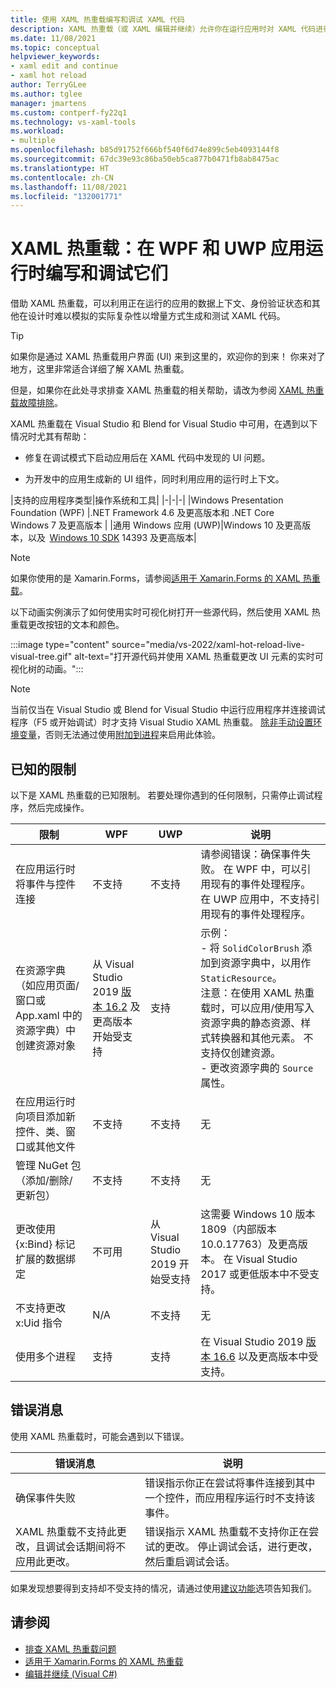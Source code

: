 ```yaml
---
title: 使用 XAML 热重载编写和调试 XAML 代码
description: XAML 热重载（或 XAML 编辑并继续）允许你在运行应用时对 XAML 代码进行更改
ms.date: 11/08/2021
ms.topic: conceptual
helpviewer_keywords:
- xaml edit and continue
- xaml hot reload
author: TerryGLee
ms.author: tglee
manager: jmartens
ms.custom: contperf-fy22q1
ms.technology: vs-xaml-tools
ms.workload:
- multiple
ms.openlocfilehash: b85d91752f666bf540f6d74e899c5eb4093144f8
ms.sourcegitcommit: 67dc39e93c86ba50eb5ca877b0471fb8ab8475ac
ms.translationtype: HT
ms.contentlocale: zh-CN
ms.lasthandoff: 11/08/2021
ms.locfileid: "132001771"
---
```

# <a name="xaml-hot-reload-write-and-debug-your-wpf-and-uwp-apps-while-theyre-running"></a>XAML 热重载：在 WPF 和 UWP 应用运行时编写和调试它们

借助 XAML 热重载，可以利用正在运行的应用的数据上下文、身份验证状态和其他在设计时难以模拟的实际复杂性以增量方式生成和测试 XAML 代码。

> [!TIP]
> 如果你是通过 XAML 热重载用户界面 (UI) 来到这里的，欢迎你的到来！ 你来对了地方，这里非常适合详细了解 XAML 热重载。
>
> 但是，如果你在此处寻求排查 XAML 热重载的相关帮助，请改为参阅 [XAML 热重载故障排除](xaml-hot-reload-troubleshooting.md)。

XAML 热重载在 Visual Studio 和 Blend for Visual Studio 中可用，在遇到以下情况时尤其有帮助：

* 修复在调试模式下启动应用后在 XAML 代码中发现的 UI 问题。

* 为开发中的应用生成新的 UI 组件，同时利用应用的运行时上下文。

|支持的应用程序类型|操作系统和工具|
|-|-|-|
|Windows Presentation Foundation (WPF) |.NET Framework 4.6 及更高版本和 .NET Core</br>Windows 7 及更高版本 |
|通用 Windows 应用 (UWP)|Windows 10 及更高版本，以及  [Windows 10 SDK](https://developer.microsoft.com/windows/downloads/windows-10-sdk) 14393 及更高版本|

> [!NOTE]
> 如果你使用的是 Xamarin.Forms，请参阅[适用于 Xamarin.Forms 的 XAML 热重载](/xamarin/xamarin-forms/xaml/hot-reload)。

以下动画实例演示了如何使用实时可视化树打开一些源代码，然后使用 XAML 热重载更改按钮的文本和颜色。

:::image type="content" source="media/vs-2022/xaml-hot-reload-live-visual-tree.gif" alt-text="打开源代码并使用 XAML 热重载更改 UI 元素的实时可视化树的动画。":::

> [!NOTE]
> 当前仅当在 Visual Studio 或 Blend for Visual Studio 中运行应用程序并连接调试程序（F5 或开始调试）时才支持 Visual Studio XAML 热重载。 [除非手动设置环境变量](xaml-hot-reload-troubleshooting.md#verify-that-you-use-start-debugging-rather-than-attach-to-process)，否则无法通过使用[附加到进程](../debugger/attach-to-running-processes-with-the-visual-studio-debugger.md)来启用此体验。

## <a name="known-limitations"></a>已知的限制

以下是 XAML 热重载的已知限制。 若要处理你遇到的任何限制，只需停止调试程序，然后完成操作。

|限制|WPF|UWP|说明|
|-|-|-|-|
|在应用运行时将事件与控件连接|不支持|不支持|请参阅错误：确保事件失败。 在 WPF 中，可以引用现有的事件处理程序。 在 UWP 应用中，不支持引用现有的事件处理程序。|
|在资源字典（如应用页面/窗口或 App.xaml 中的资源字典）中创建资源对象|从 Visual Studio 2019 [版本 16.2](/visualstudio/releases/2019/release-notes-v16.2) 及更高版本开始受支持|支持|示例： <br>- 将 `SolidColorBrush` 添加到资源字典中，以用作 `StaticResource`。</br>注意：在使用 XAML 热重载时，可以应用/使用写入资源字典的静态资源、样式转换器和其他元素。 不支持仅创建资源。</br> - 更改资源字典的 `Source` 属性。|
|在应用运行时向项目添加新控件、类、窗口或其他文件|不支持|不支持|无|
|管理 NuGet 包（添加/删除/更新包）|不支持|不支持|无|
|更改使用 {x:Bind} 标记扩展的数据绑定|不可用|从 Visual Studio 2019 开始受支持|这需要 Windows 10 版本 1809（内部版本 10.0.17763）及更高版本。 在 Visual Studio 2017 或更低版本中不受支持。|
|不支持更改 x:Uid 指令|N/A|不支持|无|
|使用多个进程 | 支持 | 支持 | 在 Visual Studio 2019 [版本 16.6](/visualstudio/releases/2019/release-notes-v16.6) 以及更高版本中受支持。 |

## <a name="error-messages"></a>错误消息

使用 XAML 热重载时，可能会遇到以下错误。

|错误消息|说明|
|-|-|
|确保事件失败|错误指示你正在尝试将事件连接到其中一个控件，而应用程序运行时不支持该事件。|
|XAML 热重载不支持此更改，且调试会话期间将不应用此更改。|错误指示 XAML 热重载不支持你正在尝试的更改。 停止调试会话，进行更改，然后重启调试会话。  |

如果发现想要得到支持却不受支持的情况，请通过使用[建议功能](../ide/suggest-a-feature.md)选项告知我们。

## <a name="see-also"></a>请参阅

* [排查 XAML 热重载问题](xaml-hot-reload-troubleshooting.md)
* [适用于 Xamarin.Forms 的 XAML 热重载](/xamarin/xamarin-forms/xaml/hot-reload)
* [编辑并继续 (Visual C#)](../debugger/edit-and-continue-visual-csharp.md)
